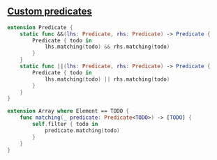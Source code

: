 ## [Custom predicates](https://www.swiftbysundell.com/articles/predicates-in-swift/)

```swift
extension Predicate {
    static func &&(lhs: Predicate, rhs: Predicate) -> Predicate {
        Predicate { todo in
            lhs.matching(todo) && rhs.matching(todo)
        }
    }
    static func ||(lhs: Predicate, rhs: Predicate) -> Predicate {
        Predicate { todo in
            lhs.matching(todo) || rhs.matching(todo)
        }
    }
}

extension Array where Element == TODO {
    func matching(_ predicate: Predicate<TODO>) -> [TODO] {
        self.filter { todo in
            predicate.matching(todo)
        }
    }
}
```

